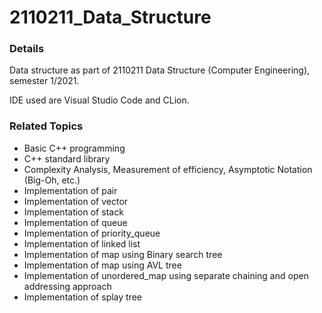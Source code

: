 # 2110211_Data_Structure
### Details
Data structure as part of 2110211 Data Structure (Computer Engineering), semester 1/2021.

IDE used are Visual Studio Code and CLion.

### Related Topics 

- Basic C++ programming
- C++ standard library 
- Complexity Analysis, Measurement of efficiency, Asymptotic Notation (Big-Oh, etc.)
- Implementation of pair 
- Implementation of vector 
- Implementation of stack
- Implementation of queue 
- Implementation of priority_queue 
- Implementation of linked list
- Implementation of map using Binary search tree
- Implementation of map using AVL tree 
- Implementation of unordered_map using separate chaining and open addressing approach 
- Implementation of splay tree

